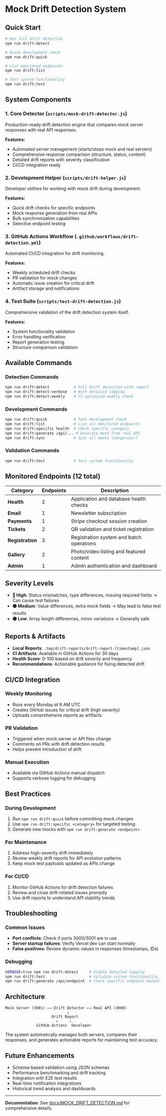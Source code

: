 # Mock Drift Detection System

## Quick Start

```bash
# Run full drift detection
npm run drift:detect

# Quick development check
npm run drift:quick

# List monitored endpoints
npm run drift:list

# Test system functionality
npm run drift:test
```

## System Components

### 1. Core Detector (`scripts/mock-drift-detector.js`)
Production-ready drift detection engine that compares mock server responses with real API responses.

**Features:**
- Automated server management (starts/stops mock and real servers)
- Comprehensive response comparison (structure, status, content)
- Detailed drift reports with severity classification
- CI/CD integration ready

### 2. Development Helper (`scripts/drift-helper.js`)
Developer utilities for working with mock drift during development.

**Features:**
- Quick drift checks for specific endpoints
- Mock response generation from real APIs
- Bulk synchronization capabilities
- Selective endpoint testing

### 3. GitHub Actions Workflow (`.github/workflows/drift-detection.yml`)
Automated CI/CD integration for drift monitoring.

**Features:**
- Weekly scheduled drift checks
- PR validation for mock changes
- Automatic issue creation for critical drift
- Artifact storage and notifications

### 4. Test Suite (`scripts/test-drift-detection.js`)
Comprehensive validation of the drift detection system itself.

**Features:**
- System functionality validation
- Error handling verification
- Report generation testing
- Structure comparison validation

## Available Commands

### Detection Commands
```bash
npm run drift:detect           # Full drift detection with report
npm run drift:detect:verbose   # With detailed logging
npm run drift:detect:weekly    # CI-optimized weekly check
```

### Development Commands
```bash
npm run drift:quick            # Fast development check
npm run drift:list             # List all monitored endpoints
npm run drift:specific health  # Check specific category
npm run drift:generate /api/... # Generate mock from real API
npm run drift:sync             # Sync all mocks (dangerous!)
```

### Validation Commands
```bash
npm run drift:test             # Test system functionality
```

## Monitored Endpoints (12 total)

| Category | Endpoints | Description |
|----------|-----------|-------------|
| **Health** | 2 | Application and database health checks |
| **Email** | 1 | Newsletter subscription |
| **Payments** | 1 | Stripe checkout session creation |
| **Tickets** | 2 | QR validation and ticket registration |
| **Registration** | 3 | Registration system and batch operations |
| **Gallery** | 2 | Photo/video listing and featured content |
| **Admin** | 1 | Admin authentication and dashboard |

## Severity Levels

- **🔴 High**: Status mismatches, type differences, missing required fields → Can cause test failures
- **🟡 Medium**: Value differences, extra mock fields → May lead to false test results  
- **🟢 Low**: Array length differences, minor variations → Generally safe

## Reports & Artifacts

- **Local Reports**: `.tmp/drift-reports/drift-report-[timestamp].json`
- **CI Artifacts**: Available in GitHub Actions for 30 days
- **Health Score**: 0-100 based on drift severity and frequency
- **Recommendations**: Actionable guidance for fixing detected drift

## CI/CD Integration

### Weekly Monitoring
- Runs every Monday at 9 AM UTC
- Creates GitHub issues for critical drift (high severity)
- Uploads comprehensive reports as artifacts

### PR Validation  
- Triggered when mock server or API files change
- Comments on PRs with drift detection results
- Helps prevent introduction of drift

### Manual Execution
- Available via GitHub Actions manual dispatch
- Supports verbose logging for debugging

## Best Practices

### During Development
1. Run `npm run drift:quick` before committing mock changes
2. Use `npm run drift:specific <category>` for targeted testing
3. Generate new mocks with `npm run drift:generate <endpoint>`

### For Maintenance
1. Address high-severity drift immediately
2. Review weekly drift reports for API evolution patterns
3. Keep mock test payloads updated as APIs change

### For CI/CD
1. Monitor GitHub Actions for drift detection failures
2. Review and close drift-related issues promptly
3. Use drift reports to understand API stability trends

## Troubleshooting

### Common Issues
- **Port conflicts**: Check if ports 3000/3001 are in use
- **Server startup failures**: Verify Vercel dev can start normally
- **False positives**: Review dynamic values in responses (timestamps, IDs)

### Debugging
```bash
VERBOSE=true npm run drift:detect     # Enable detailed logging
npm run drift:test                    # Validate system functionality
npm run drift:generate /api/endpoint  # Check specific endpoint manually
```

## Architecture

```
Mock Server (3001) ←→ Drift Detector ←→ Real API (3000)
                            ↓
                     Drift Report
                       ↓     ↓
              GitHub Actions  Developer
```

The system automatically manages both servers, compares their responses, and generates actionable reports for maintaining test accuracy.

## Future Enhancements

- Schema-based validation using JSON schemas
- Performance benchmarking and drift tracking
- Integration with E2E test results
- Real-time notification integrations
- Historical trend analysis and dashboards

---

**Documentation**: See [docs/MOCK_DRIFT_DETECTION.md](../docs/MOCK_DRIFT_DETECTION.md) for comprehensive details.